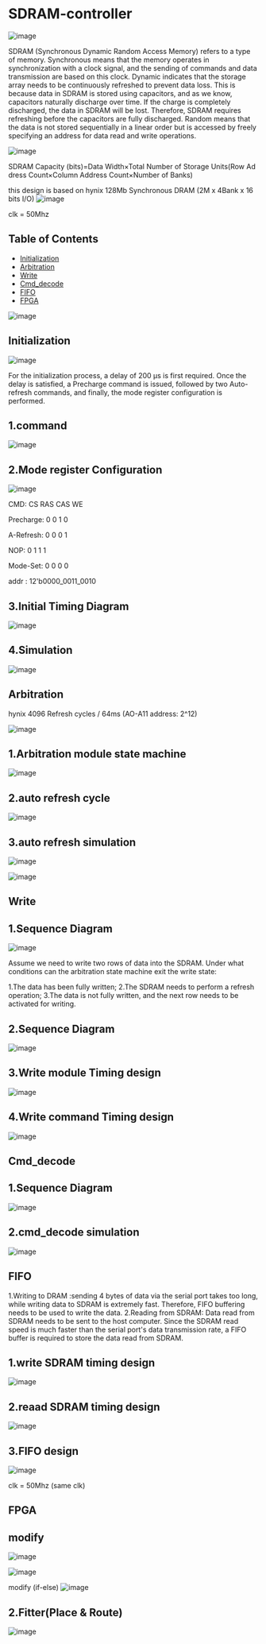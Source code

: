 # SDRAM-controller



![image](https://github.com/user-attachments/assets/e1752530-87ba-4840-bf9d-c33c70ab882d)





SDRAM (Synchronous Dynamic Random Access Memory) refers to a type of memory. Synchronous means that the memory operates in synchronization with a clock signal, and the sending of commands and data transmission are based on this clock. Dynamic indicates that the storage array needs to be continuously refreshed to prevent data loss. This is because data in SDRAM is stored using capacitors, and as we know, capacitors naturally discharge over time. If the charge is completely discharged, the data in SDRAM will be lost. Therefore, SDRAM requires refreshing before the capacitors are fully discharged. Random means that the data is not stored sequentially in a linear order but is accessed by freely specifying an address for data read and write operations.

![image](https://github.com/user-attachments/assets/e71f5ee0-ff46-4d2a-9e8b-57a340ea2700)


SDRAM Capacity (bits)=Data Width×Total Number of Storage Units(Row Address Count×Column Address Count×Number of Banks)

this design is based on hynix 128Mb Synchronous DRAM (2M x 4Bank x 16 bits I/O)
![image](https://github.com/user-attachments/assets/e3723eab-7730-4e91-950e-6e4f435f8dd4)

clk = 50Mhz











## Table of Contents

- [Initialization](#Initialization)
- [Arbitration](#Arbitration)
- [Write](#Write)
- [Cmd_decode](#Cmd_decode)
- [FIFO](#FIFO)
- [FPGA](#FPGA)

![image](https://github.com/user-attachments/assets/9dfaba72-a7b7-4b86-b4e6-61632cd28d9e)










## Initialization

![image](https://github.com/user-attachments/assets/b6c00525-c111-483d-aade-bd9f990dc09e)

For the initialization process, a delay of 200 µs is first required. Once the delay is satisfied, a Precharge command is issued, followed by two Auto-refresh commands, and finally, the mode register configuration is performed.




## 1.command

![image](https://github.com/user-attachments/assets/9647e808-89e0-4ff9-82ff-398a944cd7f8)


##  2.Mode register Configuration

![image](https://github.com/user-attachments/assets/cb96247f-3e97-4a03-b31b-36fbe5c03957)


CMD:                          CS           RAS            CAS            WE           

Precharge:                    0             0              1             0

A-Refresh:                    0             0              0             1

NOP:                          0             1              1             1 

Mode-Set:                     0             0              0             0

addr  :  12'b0000_0011_0010                              


## 3.Initial Timing Diagram

![image](https://github.com/user-attachments/assets/c356371c-4f7b-4520-828f-78433a1382c6)






## 4.Simulation
![image](https://github.com/user-attachments/assets/279ba957-5981-4920-8290-bcb2b105b955)




## Arbitration
hynix 4096 Refresh cycles / 64ms (AO-A11 address: 2^12)





![image](https://github.com/user-attachments/assets/65daf9e8-92e1-4fcf-a675-f72fd00e3a9a)



## 1.Arbitration module state machine

![image](https://github.com/user-attachments/assets/836bc428-201f-4561-b858-817e3ecdec10)



## 2.auto refresh cycle
![image](https://github.com/user-attachments/assets/37f061e3-aada-41c8-a79f-924d9512833f)




## 3.auto refresh simulation
![image](https://github.com/user-attachments/assets/fca9e827-f051-4bb3-867d-4ec88556731a)





![image](https://github.com/user-attachments/assets/7249c36f-1e50-4b4b-9d5c-b6b548cb6d73)








## Write


## 1.Sequence Diagram
![image](https://github.com/user-attachments/assets/f9751c02-ea54-49e7-8f7c-adf3cf9341b4)


Assume we need to write two rows of data into the SDRAM. Under what conditions can the arbitration state machine exit the write state:

1.The data has been fully written;
2.The SDRAM needs to perform a refresh operation;
3.The data is not fully written, and the next row needs to be activated for writing.


## 2.Sequence Diagram

![image](https://github.com/user-attachments/assets/e0cfd45c-d1b3-464a-993c-fc0d89e89d3f)








## 3.Write module Timing design
![image](https://github.com/user-attachments/assets/445c3314-7f19-46ed-8c3c-1dcf27bece70)



## 4.Write command Timing design
![image](https://github.com/user-attachments/assets/381dbb8c-05ea-4a14-87af-86f798961805)






## Cmd_decode
## 1.Sequence Diagram

![image](https://github.com/user-attachments/assets/583837e8-c357-4ae6-a3e4-bbe8de501215)






## 2.cmd_decode simulation



![image](https://github.com/user-attachments/assets/d1538cfa-86bf-4647-8b38-20b4a0070231)









## FIFO

1.Writing to DRAM :sending 4 bytes of data via the serial port takes too long, while writing data to SDRAM is extremely fast. Therefore, FIFO buffering needs to be used to write the data.
2.Reading from SDRAM: Data read from SDRAM needs to be sent to the host computer. Since the SDRAM read speed is much faster than the serial port's data transmission rate, a FIFO buffer is required to store the data read from SDRAM.


## 1.write SDRAM timing design


![image](https://github.com/user-attachments/assets/b1e9fa4c-e034-4408-9402-50a6280ad523)



## 2.reaad SDRAM timing design


![image](https://github.com/user-attachments/assets/dfcbd6c9-6736-4a57-a2bc-ab21047bc80e)




## 3.FIFO design


![image](https://github.com/user-attachments/assets/722b264b-7a77-450a-86d0-2b1e5024aa3b)


clk = 50Mhz (same clk)





## FPGA

## modify
![image](https://github.com/user-attachments/assets/856394dd-7951-423a-8b34-b8c6a69ab77b)

![image](https://github.com/user-attachments/assets/aefea7b2-4b0b-48f8-a9a5-aeefbc5e870a)


modify (if-else)
![image](https://github.com/user-attachments/assets/318138ab-76bf-4fdb-9143-93cb4bc5a942)




## 2.Fitter(Place & Route)
![image](https://github.com/user-attachments/assets/49d26450-d5f0-4717-90cd-ceb403d42cdd)







